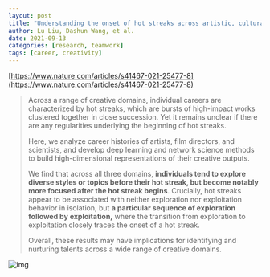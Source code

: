 ```yaml
---
layout: post
title: "Understanding the onset of hot streaks across artistic, cultural, and scientific careers"
author: Lu Liu, Dashun Wang, et al.
date: 2021-09-13
categories: [research, teamwork]
tags: [career, creativity]
---
```


[https://www.nature.com/articles/s41467-021-25477-8](https://www.nature.com/articles/s41467-021-25477-8)

> Across a range of creative domains, individual careers are characterized by hot streaks, which are bursts of high-impact works clustered together in close succession. Yet it remains unclear if there are any regularities underlying the beginning of hot streaks. 
>
> Here, we analyze career histories of artists, film directors, and scientists, and develop deep learning and network science methods to build high-dimensional representations of their creative outputs. 
>
> We find that across all three domains, **individuals tend to explore diverse styles or topics before their hot streak, but become notably more focused after the hot streak begins**. Crucially, hot streaks appear to be associated with neither exploration nor exploitation behavior in isolation, but **a particular sequence of exploration followed by exploitation,** where the transition from exploration to exploitation closely traces the onset of a hot streak. 
>
> Overall, these results may have implications for identifying and nurturing talents across a wide range of creative domains.

![img](https://media.springernature.com/full/springer-static/image/art%3A10.1038%2Fs41467-021-25477-8/MediaObjects/41467_2021_25477_Fig2_HTML.png?as=webp)
